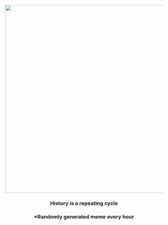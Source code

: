 <p align="center">
        <img src="https://i.redd.it/n422dtecyb191.png" width="600" height="600">
        </p>
        <h3 align="center">History is a repeating cycle</h3>
        <h3 align="center">*Randomly generated meme every hour</h3>
    